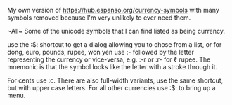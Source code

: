 My own version of https://hub.espanso.org/currency-symbols with many symbols removed because I'm very unlikely to ever need them.

~All~ Some of the unicode symbols that I can find listed as being currency.

use the :$: shortcut to get a dialog allowing you to chose from a list, or for dong, euro, pounds, rupee, won yen use :- followed by the letter representing the currency or vice-versa, e.g. :-r or :r- for ₹ rupee. The mnemonic is that the symbol looks like the letter with a stroke through it.

For cents use :c. There are also full-width variants, use the same shortcut, but with upper case letters.
For all other currencies use :$: to bring up a menu.

